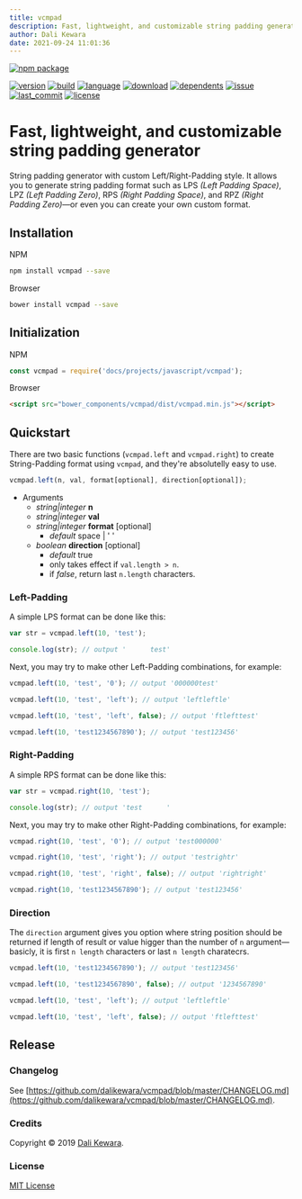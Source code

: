 ```yaml
---
title: vcmpad
description: Fast, lightweight, and customizable string padding generator
author: Dali Kewara
date: 2021-09-24 11:01:36
---
```


[![npm package](https://nodei.co/npm/vcmpad.png?downloads=true&downloadRank=true&stars=true)](https://nodei.co/npm/vcmpad/)

[![version](https://img.shields.io/npm/v/vcmpad.svg?style=flat)](https://img.shields.io/npm/v/vcmpad.svg?style=flat)
[![build](https://img.shields.io/circleci/project/github/dalikewara/vcmpad.svg?style=flat)](https://img.shields.io/circleci/project/github/dalikewara/vcmpad.svg?style=flat)
[![language](https://img.shields.io/github/languages/top/dalikewara/vcmpad.svg?style=flat)](https://img.shields.io/github/languages/top/dalikewara/vcmpad.svg?style=flat)
[![download](https://img.shields.io/npm/dt/vcmpad.svg?style=flat)](https://img.shields.io/npm/dt/vcmpad.svg?style=flat)
[![dependents](https://img.shields.io/librariesio/dependents/npm/vcmpad.svg?style=flat)](https://img.shields.io/librariesio/dependents/npm/vcmpad.svg?style=flat)
[![issue](https://img.shields.io/github/issues/dalikewara/vcmpad.svg?style=flat)](https://img.shields.io/github/issues/dalikewara/vcmpad.svg?style=flat)
[![last_commit](https://img.shields.io/github/last-commit/dalikewara/vcmpad.svg?style=flat)](https://img.shields.io/github/last-commit/dalikewara/vcmpad.svg?style=flat)
[![license](https://img.shields.io/npm/l/vcmpad.svg?style=flat)](https://img.shields.io/npm/l/vcmpad.svg?style=flat)

# Fast, lightweight, and customizable string padding generator
String padding generator with custom Left/Right-Padding style. It allows you to generate string padding format such as LPS *(Left Padding Space)*, LPZ *(Left Padding Zero)*, RPS *(Right Padding Space)*, and RPZ *(Right Padding Zero)*&mdash;or even you can create your own custom format.

## Installation
NPM

```bash
npm install vcmpad --save
```

Browser

```bash
bower install vcmpad --save
```

## Initialization
NPM

```javascript
const vcmpad = require('docs/projects/javascript/vcmpad');
```

Browser

```html
<script src="bower_components/vcmpad/dist/vcmpad.min.js"></script>
```

## Quickstart
There are two basic functions (`vcmpad.left` and `vcmpad.right`) to create String-Padding format using `vcmpad`, and they're absolutelly easy to use.

```javascript
vcmpad.left(n, val, format[optional], direction[optional]);
```

- Arguments
  - *string|integer* **n**
  - *string|integer* **val**
  - *string|integer* **format** [optional]
    - *default* space | ' '
  - *boolean* **direction** [optional]
    - *default* true
    - only takes effect if `val.length > n`.
    - if *false*, return last `n.length` characters.

### Left-Padding
A simple LPS format can be done like this:

```javascript
var str = vcmpad.left(10, 'test');

console.log(str); // output '      test'
```

Next, you may try to make other Left-Padding combinations, for example:

```javascript
vcmpad.left(10, 'test', '0'); // output '000000test'

vcmpad.left(10, 'test', 'left'); // output 'leftleftle'

vcmpad.left(10, 'test', 'left', false); // output 'ftlefttest'

vcmpad.left(10, 'test1234567890'); // output 'test123456'
```

### Right-Padding
A simple RPS format can be done like this:

```javascript
var str = vcmpad.right(10, 'test');

console.log(str); // output 'test      '
```

Next, you may try to make other Right-Padding combinations, for example:

```javascript
vcmpad.right(10, 'test', '0'); // output 'test000000'

vcmpad.right(10, 'test', 'right'); // output 'testrightr'

vcmpad.right(10, 'test', 'right', false); // output 'rightright'

vcmpad.right(10, 'test1234567890'); // output 'test123456'
```

### Direction
The `direction` argument gives you option where string position should be returned if length of result or value higger than the number of `n` argument&mdash;basicly, it is first `n length` characters or last `n length` charatecrs.

```javascript
vcmpad.left(10, 'test1234567890'); // output 'test123456'

vcmpad.left(10, 'test1234567890', false); // output '1234567890'

vcmpad.left(10, 'test', 'left'); // output 'leftleftle'

vcmpad.left(10, 'test', 'left', false); // output 'ftlefttest'
```

## Release

### Changelog
See [https://github.com/dalikewara/vcmpad/blob/master/CHANGELOG.md](https://github.com/dalikewara/vcmpad/blob/master/CHANGELOG.md).

### Credits
Copyright &copy; 2019 [Dali Kewara](https://www.dalikewara.com).

### License
[MIT License](https://github.com/dalikewara/vcmpad/blob/master/LICENSE)